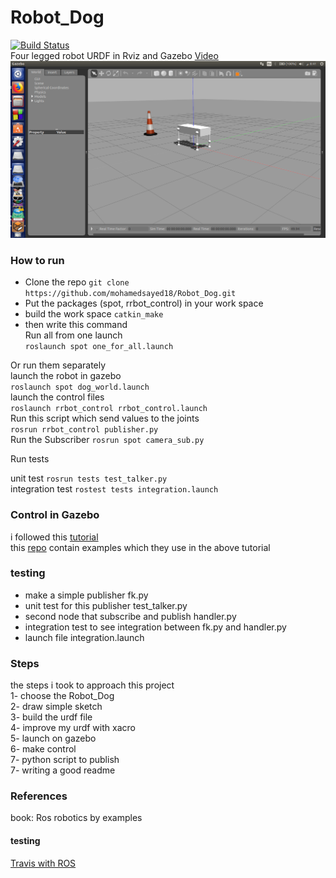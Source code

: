 # Robot_Dog
[![Build Status](https://travis-ci.org/mohamedsayed18/Robot_Dog.svg?branch=travis_test)](https://travis-ci.org/mohamedsayed18/Robot_Dog)<br/>
Four legged robot URDF in Rviz and Gazebo [Video](https://youtu.be/SznYLX9XDVU) <br/>
![](https://github.com/mohamedsayed18/Robot_Dog/blob/Readme/images/Dog_Gazebo.png)
### How to run
* Clone the repo `git clone https://github.com/mohamedsayed18/Robot_Dog.git`<br/>
* Put the packages (spot, rrbot_control) in your work space <br/>
* build the work space `catkin_make`<br/>
* then write this command <br/>
Run all from one launch <br/>
`roslaunch spot one_for_all.launch`<br/>

Or run them separately <br/>
launch the robot in gazebo<br/>
`roslaunch spot dog_world.launch`<br/>
launch the control files<br/>
`roslaunch rrbot_control rrbot_control.launch`<br/>
Run this script which send values to the joints<br/>
`rosrun rrbot_control publisher.py`<br/>
Run the Subscriber
`rosrun spot camera_sub.py`<br/>

Run tests

unit test `rosrun tests test_talker.py`<br/>
integration test `rostest tests integration.launch`

### Control in Gazebo
i followed this [tutorial](http://gazebosim.org/tutorials/?tut=ros_control)<br/>
this [repo](https://github.com/ros-simulation/gazebo_ros_demos.git) contain examples which they use in the above tutorial<br/>


### testing
* make a simple publisher fk.py
* unit test for this publisher test_talker.py
* second node that subscribe and publish handler.py
* integration test to see integration between fk.py and handler.py
* launch file integration.launch


### Steps
the steps i took to approach this project<br/>
1- choose the Robot_Dog<br/>
2- draw simple sketch <br/>
3- build the urdf file <br/>
4- improve my urdf with xacro <br/>
5- launch on gazebo <br/>
6- make control <br/>
7- python script to publish <br/>
7- writing a good readme <br/>


### References
book: Ros robotics by examples <br/>
#### testing

[Travis with ROS](https://github.com/felixduvallet/ros-travis-integration)
